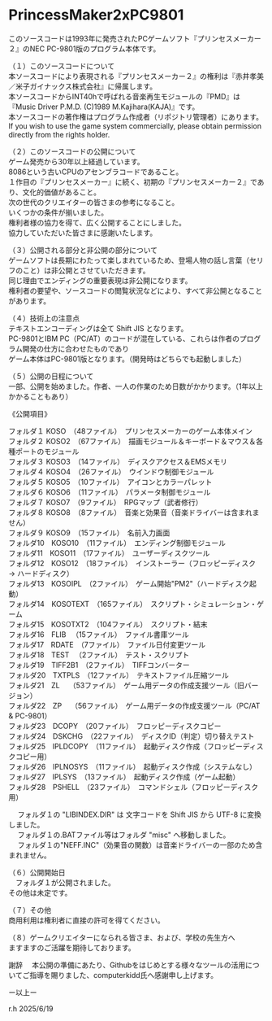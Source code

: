 # PrincessMaker2xPC9801
このソースコードは1993年に発売されたPCゲームソフト『プリンセスメーカー２』のNEC PC-9801版のプログラム本体です。  
  
（１）このソースコードについて  
本ソースコードにより表現される『プリンセスメーカー２』の権利は『赤井孝美／米子ガイナックス株式会社』に帰属します。  
本ソースコードからINT40hで呼ばれる音楽再生モジュールの『PMD』は『Music Driver P.M.D. (C)1989 M.Kajihara(KAJA)』です。  
本ソースコードの著作権はプログラム作成者（リポジトリ管理者）にあります。  
If you wish to use the game system commercially, please obtain permission directly from the rights holder.  

（２）このソースコードの公開について  
ゲーム発売から30年以上経過しています。  
8086という古いCPUのアセンブラコードであること。  
１作目の『プリンセスメーカー』に続く、初期の『プリンセスメーカー２』であり、文化的価値があること。  
次の世代のクリエイターの皆さまの参考になること。  
いくつかの条件が揃いました。  
権利者様の協力を得て、広く公開することにしました。  
協力していただいた皆さまに感謝いたします。  
  
（３）公開される部分と非公開の部分について  
ゲームソフトは長期にわたって楽しまれているため、登場人物の話し言葉（セリフのこと）は非公開とさせていただきます。  
同じ理由でエンディングの重要表現は非公開になります。  
権利者の要望や、ソースコードの閲覧状況などにより、すべて非公開となることがあります。  
  
（４）技術上の注意点  
テキストエンコーディングは全て Shift JIS となります。  
PC-9801とIBM PC（PC/AT）のコードが混在している、これらは作者のプログラム開発の仕方に合わせたものであり  
ゲーム本体はPC-9801版となります。（開発時はどちらでも起動しました）  
  
（５）公開の日程について  
一部、公開を始めました。作者、一人の作業のため日数がかかります。（1年以上かかることもあり）  
  
《公開項目》  
  
フォルダ１  KOSO　（48ファイル）　プリンセスメーカーのゲーム本体メイン  
フォルダ２  KOSO2　（67ファイル）　描画モジュール＆キーボード＆マウス＆各種ポートのモジュール  
フォルダ３  KOSO3　（14ファイル）　ディスクアクセス＆EMSメモリ  
フォルダ４  KOSO4　（26ファイル）　ウインドウ制御モジュール  
フォルダ５  KOSO5　（10ファイル）　アイコンとカラーパレット  
フォルダ６  KOSO6　（11ファイル）　パラメータ制御モジュール  
フォルダ７  KOSO7　（9ファイル）　RPGマップ（武者修行）  
フォルダ８  KOSO8　（8ファイル）　音楽と効果音（音楽ドライバーは含まれません）  
フォルダ９  KOSO9　（15ファイル）　名前入力画面  
フォルダ10　KOSO10　（11ファイル）　エンディング制御モジュール  
フォルダ11　KOSO11　（17ファイル）　ユーザーディスクツール  
フォルダ12　KOSO12　（18ファイル）　インストーラー（フロッピーディスク → ハードディスク）  
フォルダ13　KOSOIPL　（2ファイル）　ゲーム開始"PM2"（ハードディスク起動）  
フォルダ14　KOSOTEXT　（165ファイル）　スクリプト・シミュレーション・ゲーム  
フォルダ15　KOSOTXT2　（104ファイル）　スクリプト・結末  
フォルダ16　FLIB 　（15ファイル）　ファイル書庫ツール  
フォルダ17　RDATE　（7ファイル）　ファイル日付変更ツール  
フォルダ18　TEST 　（2ファイル）　テスト・スクリプト  
フォルダ19　TIFF2B1　（2ファイル）　TIFFコンバーター  
フォルダ20　TXTPLS　（12ファイル）　テキストファイル圧縮ツール  
フォルダ21　ZL　 （53ファイル）　ゲーム用データの作成支援ツール（旧バージョン）  
フォルダ22　ZP　 （56ファイル）　ゲーム用データの作成支援ツール（PC/AT & PC-9801）  
フォルダ23　DCOPY　（20ファイル）　フロッピーディスクコピー  
フォルダ24　DSKCHG　（22ファイル）　ディスクID（判定）切り替えテスト  
フォルダ25　IPLDCOPY　（11ファイル）　起動ディスク作成（フロッピーディスクコピー用）  
フォルダ26　IPLNOSYS　（11ファイル）　起動ディスク作成（システムなし）  
フォルダ27　IPLSYS　（13ファイル）　起動ディスク作成（ゲーム起動）  
フォルダ28　PSHELL　（23ファイル）　コマンドシェル（フロッピーディスク用）  

 　 フォルダ１の "LIBINDEX.DIR" は 文字コードを Shift JIS から UTF-8 に変換しました。  
 　 フォルダ１の.BATファイル等はフォルダ "misc" へ移動しました。  
 　 フォルダ１の"NEFF.INC"（効果音の関数）は音楽ドライバーの一部のため含まれません。  

  
（６）公開開始日  
　フォルダ１が公開されました。  
  その他は未定です。  
  
（７）その他  
商用利用は権利者に直接の許可を得てください。  
  
（８）ゲームクリエイターになられる皆さま、および、学校の先生方へ  
ますますのご活躍を期待しております。  
  
謝辞
　本公開の準備にあたり、Githubをはじめとする様々なツールの活用についてご指導を賜りました、computerkidd氏へ感謝申し上げます。

ー以上ー  
  
r.h 2025/6/19  
